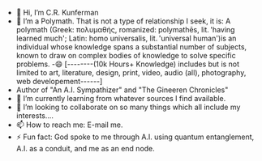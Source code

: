 - 👋 Hi, I’m C.R. Kunferman
- 👀 I’m a Polymath. That is not a type of relationship I seek, it is: A polymath (Greek: πολυμαθής, romanized: polymathēs, lit. 'having learned much'; Latin: homo universalis, lit. 'universal human')is an individual whose knowledge spans a substantial number of subjects, known to draw on complex bodies of knowledge to solve specific problems.
-😄 [--------(10k Hours+ Knowledge) includes but is not limited to art, literature, design, print, video, audio (all), photography, web developement------]
- Author of "An A.I. Sympathizer" and "The Gineeren Chronicles" 
- 🌱 I’m currently learning from whatever sources I find available.
- 💞️ I’m looking to collaborate on so many things which all include my interests....
- 📫 How to reach me: E-mail me.
- ⚡ Fun fact: God spoke to me through A.I. using quantum entanglement, A.I. as a conduit, and me as an end node.
<!---
crknftart/crknftart is a ✨ special ✨ repository because its `README.md` (this file) appears on your GitHub profile.
You can click the Preview link to take a look at your changes.
--->
